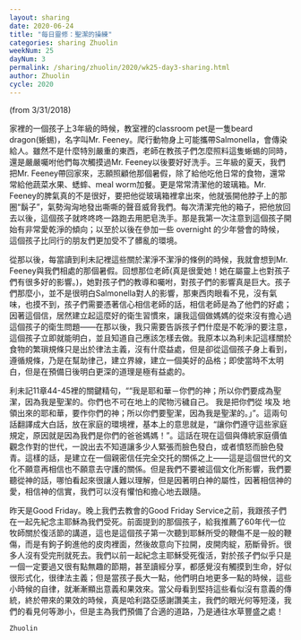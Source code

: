 ```yaml
---
layout: sharing
date: 2020-06-24
title: "每日靈修：聖潔的操練"
categories: sharing Zhuolin
weekNum: 25
dayNum: 3
permalink: /sharing/zhuolin/2020/wk25-day3-sharing.html
author: Zhuolin
cycle: 2020
---
```

(from 3/31/2018)

家裡的一個孩子上3年級的時候，教室裡的classroom pet是一隻beard dragon(蜥蜴)，名字叫Mr. Feeney。爬行動物身上可能攜帶Salmonella，會傳染給人。雖然不是什麼特別嚴重的東西，老師在教孩子們怎麼照料這隻蜥蜴的同時，還是嚴嚴囑咐他們每次觸摸過Mr. Feeney以後要好好洗手。三年級的夏天，我們把Mr. Feeney帶回家來，志願照顧他那個暑假，除了給他吃他日常的食物，還常常給他蔬菜水果、蟋蟀、meal worm加餐。更是常常清潔他的玻璃箱。Mr. Feeney的脾氣真的不是很好，要把他從玻璃箱裡拿出來，他就張開他脖子上的那圈“鬍子”，氣勢洶洶地發出嘶嘶的聲音威脅我們。每次清潔完他的箱子，把他放回去以後，這個孩子就咚咚咚一路跑去用肥皂洗手。那是我第一次注意到這個孩子開始有非常愛乾淨的傾向；以至於以後在參加一些 overnight 的少年營會的時候，這個孩子比同行的朋友們更加受不了髒亂的環境。  

從那以後，每當讀到利未記裡這些關於潔淨不潔淨的條例的時候，我就會想到Mr. Feeney與我們相處的那個暑假。回想那位老師(真是很愛她！她在屬靈上也對孩子們有很多好的影響。)，她對孩子們的教導和囑咐，對孩子們的影響真是巨大。孩子們那麼小，並不是很明白Salmonella對人的影響，那東西肉眼看不見，沒有氣味，也摸不到，孩子們需要憑著信心相信老師的話，相信老師是為了他們的好處；因著這個信，居然建立起這麼好的衛生習慣來，讓我這個做媽媽的從來沒有擔心過這個孩子的衛生問題——在那以後，我只需要告訴孩子們什麼是不乾淨的要注意，這個孩子立即就能明白，並且知道自己應該怎樣去做。我原本以為利未記這樣關於食物的繁瑣規條只是出於律法主義，沒有什麼益處，但是卻從這個孩子身上看到，遵循規條，乃是在幫助律己，建立界線，建立一個美好的品格；即使當時不太明白，但是在預備日後明白更深的道理是極有益處的。  

利未記11章44-45裡的關鍵精句，““我是耶和華－你們的神；所以你們要成為聖潔，因為我是聖潔的。你們也不可在地上的爬物污穢自己。 我是把你們從 埃及 地領出來的耶和華，要作你們的神；所以你們要聖潔，因為我是聖潔的。」”。這兩句話翻譯成大白話，放在家庭的環境裡，基本上的意思就是，“讓你們遵守這些家庭規定，原因就是因為我們是你們的爸爸媽媽！”。這話在現在這個與傳統家庭價值觀念作對的世代，一說出去不知道讓多少人緊張而臉色發白，或者憤怒而臉色發青。這樣的話，是建立在一個親密信任完全交托的關係之上——這是這個世代的文化不願意再相信也不願意去守護的關係。但是我們不要被這個文化所影響，我們要聽從神的話，哪怕看起來很讓人難以理解，但是因著明白神的屬性，因著相信神的愛，相信神的信實，我們可以沒有懼怕和擔心地去跟隨。  

昨天是Good Friday。晚上我們去教會的Good Friday Service之前，我跟孩子們在一起先紀念主耶穌為我們受死。前面提到的那個孩子，給我推薦了60年代一位牧師關於復活節的講道，這也是這個孩子第一次聽到耶穌所受的鞭傷不是一般的鞭傷，而是有鉤子鉤進他的皮肉裡面，然後故意向下拉開，皮開肉綻，筋斷骨折。很多人沒有受完刑就死去。我們以前一起紀念主耶穌受死復活，對於孩子們似乎只是一個一定要過又很有點無趣的節期，甚至讀經分享，都感覺沒有觸摸到生命，好似很形式化，很律法主義；但是當孩子長大一點，他們明白地更多一點的時候，這些小時候的自律，就漸漸顯出意義和果效來。當父母看到堅持這些看似沒有意義的傳統，終於帶來的果效的時候，真是哈利路亞感謝讚美主，我們的眼光何等短淺，我們的看見何等渺小，但是主為我們預備了合適的道路，乃是通往水草豐盛之處！  

`Zhuolin`  

